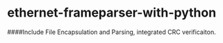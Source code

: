 # ethernet-frameparser-with-python
####Include File Encapsulation and Parsing, integrated CRC verificaiton.
